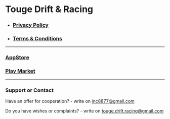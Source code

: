 # Touge Drift & Racing
- ### [Privacy Policy](./TDR_PrivacyPolicy.md)
- ### [Terms & Conditions](./TDR_TermsAndConditions.md)

---

### [AppStore](https://apps.apple.com/ru/app/touge-drift-racing/id1503015930)
### [Play Market](https://play.google.com/store/apps/details?id=com.VolodymyrBozhko.TougeDriftandRacing)

---

### Support or Contact

Have an offer for cooperation? - write on inc8877@gmail.com

Do you have wishes or complaints? - write on touge.drift.racing@gmail.com
